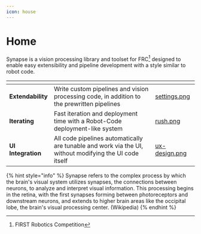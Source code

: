 ```yaml
---
icon: house
---
```


# Home

Synapse is a vision processing library and toolset for FRC[^1] designed to enable easy extensibility and pipeline development with a style similar to robot code.

<table data-view="cards"><thead><tr><th></th><th></th><th data-hidden data-card-cover data-type="files"></th></tr></thead><tbody><tr><td> <strong>Extendability</strong></td><td>Write custom pipelines and vision processing code, in addition to the prewritten pipelines</td><td><a href=".gitbook/assets/settings.png">settings.png</a></td></tr><tr><td><strong>Iterating</strong></td><td>Fast iteration and deployment time with a Robot-Code deployment-like system</td><td><a href=".gitbook/assets/rush.png">rush.png</a></td></tr><tr><td><strong>UI Integration</strong></td><td>All code pipelines automatically are tunable and work via the UI, without modifying the UI code itself</td><td><a href=".gitbook/assets/ux-design.png">ux-design.png</a></td></tr></tbody></table>



{% hint style="info" %}
Synapse refers to the complex process by which the brain's visual system utilizes synapses, the connections between neurons, to analyze and interpret visual information. This processing begins in the retina, with the first synapses forming between photoreceptors and downstream neurons, and extends to higher brain areas like the occipital lobe, the brain's visual processing center.  (Wikipedia)
{% endhint %}

[^1]: FIRST Robotics Competition
